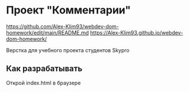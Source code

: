 # Проект "Комментарии"
https://github.com/Alex-Klim93/webdev-dom-homework/edit/main/README.md
https://Alex-Klim93.github.io/webdev-dom-homework/

Верстка для учебного проекта студентов Skypro

## Как разрабатывать

Открой index.html в браузере
